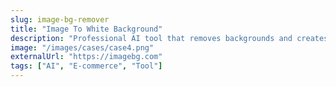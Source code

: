 ```yaml
---
slug: image-bg-remover
title: "Image To White Background"
description: "Professional AI tool that removes backgrounds and creates perfect white backgrounds for e-commerce in seconds."
image: "/images/cases/case4.png"
externalUrl: "https://imagebg.com"
tags: ["AI", "E-commerce", "Tool"]
---
```



